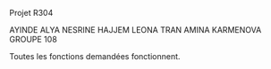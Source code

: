  Projet R304

	
 AYINDE ALYA NESRINE HAJJEM LEONA TRAN AMINA KARMENOVA GROUPE 108


	
 Toutes les fonctions demandées fonctionnent.
